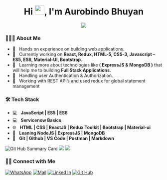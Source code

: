 <h1 align="center">Hi <img src="https://raw.githubusercontent.com/faizahmedfarooqui/faizahmedfarooqui/master/wave.gif" width="30px">, I'm Aurobindo Bhuyan</h1>

<p align="center">
    <img src="https://readme-typing-svg.herokuapp.com?color=5a0fe1&width=380&height=45&lines=Hello+There+...;Nice+To+Meet+You+...&center=true">
</p>

### 👨🏻‍💻 About Me
- 🌱 &nbsp; Hands on experience on building web applications. 
- 🔭 &nbsp; Currently working on **React, Redux, HTML-5, CSS-3, Javascript – ES5, ES6, Material-UI, Bootstrap**.
- 🌱 &nbsp; Learning more about technologies like **( ExpressJS & MongoDB )** that will help me to building **Full Stack Applications**.
- 🤔 &nbsp; Handling user Authentication  & Authorization. 
- 🌱 &nbsp; Working with REST API’s and used redux for global statement management 

### <h3>🛠 Tech Stack</h3>
- 💻 &nbsp; **JavaScript | ES5 | ES6**
- 💻 &nbsp; **Servicenow Basics**
- 🌐 &nbsp; **HTML | CSS | ReactJS | Redux Toolkit | Bootstrap | Material-ui** 
- 🔭 &nbsp; **Leaning NodeJS | ExpressJS | MongoDB**
- 🔧 &nbsp; **Git | Github | VS Code | Postman | Markdown**

![Git Hub Summary Card](http://github-profile-summary-cards.vercel.app/api/cards/profile-details?username=aurobindobhuyan&theme=github)
![](http://github-profile-summary-cards.vercel.app/api/cards/repos-per-language?username=aurobindobhuyan&theme=github)
![](http://github-profile-summary-cards.vercel.app/api/cards/stats?username=aurobindobhuyan&theme=github)

### <h3> 🤝🏻 Connect with Me </h3>

[![WhatsApp](https://img.shields.io/badge/whatsapp-128C7E.svg?style=for-the-badge&logo=whatsapp&logoColor=white)](http://Wa.me/9668255235)
[![Mail](https://img.shields.io/badge/Gmail-D14836?style=for-the-badge&logo=gmail&logoColor=white)](mailto:aurobindobhuyan6@gmail.com)
[![Linked In](https://img.shields.io/badge/LinkedIn-0077B5?style=for-the-badge&logo=linkedin&logoColor=white)](https://www.linkedin.com/in/aurobindo-bhuyan-4818a4207)
[![Git Hub](https://img.shields.io/badge/GitHub-100000?style=for-the-badge&logo=github&logoColor=white)](https://github.com/aurobindobhuyan)

<!---

[![Github Graph](https://activity-graph.herokuapp.com/graph?username=aurobindobhuyan&bg_color=331e2a&color=f2f1ee&line=10bde0&point=fcf8f8&area=true&hide_border=true)](https://github.com/aurobindobhuyan/github-readme-activity-graph)

--->

<!---
aurobindobhuyan/aurobindobhuyan is a ✨ special ✨ repository because its `README.md` (this file) appears on your GitHub profile.
You can click the Preview link to take a look at your changes.
--->

